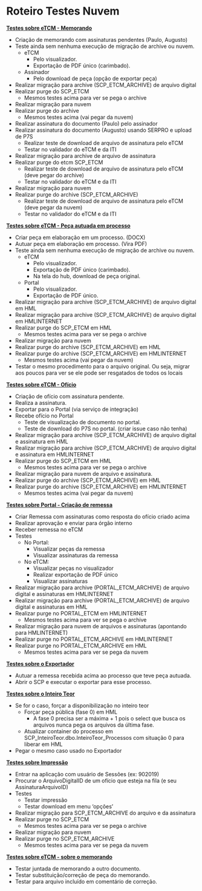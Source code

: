 # Roteiro Testes Nuvem


**<span style="text-decoration:underline;">Testes sobre eTCM - Memorando</span>**



* Criação de memorando com assinaturas pendentes (Paulo, Augusto)
* Teste ainda sem nenhuma execução de migração de archive ou nuvem.
    * eTCM 
        * Pelo visualizador.
        * Exportação de PDF único (carimbado).
    * Assinador 
        * Pelo download de peça (opção de exportar peça)
* Realizar migração para archive (SCP_ETCM_ARCHIVE) de arquivo digital
* Realizar purge do SCP_ETCM
    * Mesmos testes acima para ver se pega o archive
* Realizar migração para nuvem
* Realizar purge do archive
    * Mesmos testes acima (vai pegar da nuvem)
* Realizar assinatura do documento (Paulo) pelo assinador
* Realizar assinatura do documento (Augusto) usando SERPRO e upload de P7S
    * Realizar teste de download de arquivo de assinatura pelo eTCM
    * Testar no validador do eTCM e da ITI
* Realizar migração para archive de arquivo de assinatura
* Realizar purge do etcm SCP_ETCM
    * Realizar teste de download de arquivo de assinatura pelo eTCM (deve pegar do archive)
    * Testar no validador do eTCM e da ITI
* Realizar migração para nuvem
* Realizar purge do archive (SCP_ETCM_ARCHIVE)
    * Realizar teste de download de arquivo de assinatura pelo eTCM (deve pegar da nuvem)
    * Testar no validador do eTCM e da ITI

**<span style="text-decoration:underline;">Testes sobre eTCM - Peça autuada em processo</span>**



* Criar peça em elaboração em um processo. (DOCX)
* Autuar peça em elaboração em processo. (Vira PDF)
* Teste ainda sem nenhuma execução de migração de archive ou nuvem.
    * eTCM 
        * Pelo visualizador.
        * Exportação de PDF único (carimbado).
        * Na tela do hub, download de peça original.
    * Portal
        * Pelo visualizador.
        * Exportação de PDF único.
* Realizar migração para archive (SCP_ETCM_ARCHIVE) de arquivo digital em HML
* Realizar migração para archive (SCP_ETCM_ARCHIVE) de arquivo digital em HMLINTERNET
* Realizar purge do SCP_ETCM em HML
    * Mesmos testes acima para ver se pega o archive 
* Realizar migração para nuvem
* Realizar purge do archive (SCP_ETCM_ARCHIVE) em HML
* Realizar purge do archive (SCP_ETCM_ARCHIVE) em HMLINTERNET
    * Mesmos testes acima (vai pegar da nuvem)
* Testar o mesmo procedimento para o arquivo original. Ou seja, migrar aos poucos para ver se ele pode ser resgatados de todos os locais

**<span style="text-decoration:underline;">Testes sobre eTCM - Ofício</span>**



* Criação de ofício com assinatura pendente.
* Realiza a assinatura.
* Exportar para o Portal (via serviço de integração)
* Recebe ofício no Portal
    * Teste de visualização de documento no portal.
    * Teste de download do P7S no portal. (criar issue caso não tenha)
* Realizar migração para archive (SCP_ETCM_ARCHIVE) de arquivo digital e assinatura em HML
* Realizar migração para archive (SCP_ETCM_ARCHIVE) de arquivo digital e assinatura em HMLINTERNET
* Realizar purge do SCP_ETCM em HML
    * Mesmos testes acima para ver se pega o archive
* Realizar migração para nuvem de arquivo e assinatura.
* Realizar purge do archive (SCP_ETCM_ARCHIVE) em HML
* Realizar purge do archive (SCP_ETCM_ARCHIVE) em HMLINTERNET
    * Mesmos testes acima (vai pegar da nuvem)

**<span style="text-decoration:underline;">Testes sobre Portal - Criação de remessa</span>**



* Criar Remessa com assinaturas como resposta do ofício criado acima
* Realizar aprovação e enviar para órgão interno
* Receber remessa no eTCM
* Testes
    * No Portal:
        * Visualizar peças da remessa
        * Visualizar assinaturas da remessa
    * No eTCM:
        * Visualizar peças no visualizador
        * Realizar exportação de PDF único
        * Visualizar assinaturas 
* Realizar migração para archive (PORTAL_ETCM_ARCHIVE) de arquivo digital e assinaturas em HMLINTERNET
* Realizar migração para archive (PORTAL_ETCM_ARCHIVE) de arquivo digital e assinaturas em HML
* Realizar purge no PORTAL_ETCM em HMLINTERNET
    * Mesmos testes acima para ver se pega o archive
* Realizar migração para nuvem de arquivos e assinaturas (apontando para HMLINTERNET)
* Realizar purge no PORTAL_ETCM_ARCHIVE em HMLINTERNET
* Realizar purge no PORTAL_ETCM_ARCHIVE em HML
    * Mesmos testes acima para ver se pega da nuvem

**<span style="text-decoration:underline;">Testes sobre o Exportador </span>**



* Autuar a remessa recebida acima ao processo que teve peça autuada.
* Abrir o SCP e executar o exportar para esse processo.

**<span style="text-decoration:underline;">Testes sobre o Inteiro Teor</span>**



* Se for o caso, forçar a disponibilização no inteiro teor
    * Forçar peça pública (fase 0) em HML
        * A fase 0 precisa ser a máxima + 1 pois o select que busca os arquivos nunca pega os arquivos da última fase.
    * Atualizar container do processo em SCP_InteiroTeor.dbo.InteiroTeor_Processos com situação 0 para liberar em HML
* Pegar o mesmo caso usado no Exportador

**<span style="text-decoration:underline;">Testes sobre Impressão</span>**



* Entrar na aplicação com usuário de Sessões (ex: 902019)
* Procurar o ArquivoDigitalID de um ofício que esteja na fila (e seu AssinaturaArquivoID)
* Testes
    * Testar impressão
    * Testar download em menu ‘opções’
* Realizar migração para SCP_ETCM_ARCHIVE do arquivo e da assinatura
* Realizar purge no SCP_ETCM
    * Mesmos testes acima para ver se pega o archive
* Realizar migração para nuvem
* Realizar purge no SCP_ETCM_ARCHIVE
    * Mesmos testes acima para ver se pega da nuvem

**<span style="text-decoration:underline;">Testes sobre eTCM - sobre o memorando</span>**



* Testar juntada de memorando a outro documento.
* Testar substituição/correção de peça do memorando.
* Testar para arquivo incluído em comentário de correção.